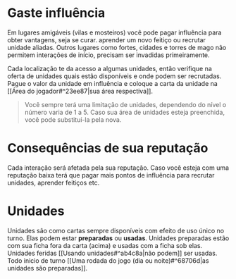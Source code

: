 # Gaste influência
Em lugares amigáveis (vilas e mosteiros) você pode pagar influência para obter vantagens, seja se curar. aprender um novo feitiço ou recrutar unidade aliadas. Outros lugares como fortes, cidades e torres de mago não permitem interações de início, precisam ser invadidas primeiramente.

Cada localização te da acesso a algumas unidades, então verifique na oferta de unidades quais estão disponíveis e onde podem ser recrutadas. Pague o valor da unidade em influência e coloque a carta da unidade na [[Área do jogador#^23ee87|sua área respectiva]].

> Você sempre terá uma limitação de unidades, dependendo do nível o número varia de 1 a 5. Caso sua área de unidades esteja preenchida, você pode substituí-la pela nova.

# Consequências de sua reputação
Cada interação será afetada pela sua reputação. Caso você esteja com uma reputação baixa terá que pagar mais pontos de influência para recrutar unidades, aprender feitiços etc.

# Unidades

Unidades são como cartas sempre disponíveis com efeito de uso único no turno. Elas podem estar **preparadas** ou **usadas**. Unidades preparadas estão com sua ficha fora da carta (acima) e usadas com a ficha sob elas. Unidades feridas [[Usando unidades#^ab4c8a|não podem]] ser usadas. Todo inicio de turno [[Uma rodada do jogo (dia ou noite)#^68706d|as unidades são preparadas]].